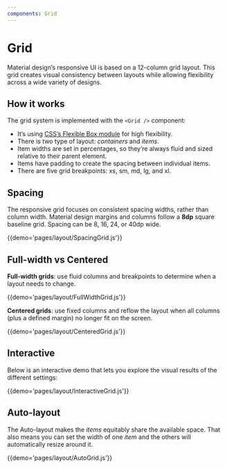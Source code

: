 ```yaml
---
components: Grid
---
```


# Grid

Material design’s responsive UI is based on a 12-column grid layout.
This grid creates visual consistency between layouts while allowing flexibility across a wide variety of designs.

## How it works

The grid system is implemented with the `<Grid />` component:
- It’s using [CSS’s Flexible Box module](https://www.w3.org/TR/css-flexbox-1/) for high flexibility.
- There is two type of layout: *containers* and *items*.
- Item widths are set in percentages, so they’re always fluid and sized relative to their parent element.
- Items have padding to create the spacing between individual items.
- There are five grid breakpoints: xs, sm, md, lg, and xl.

## Spacing

The responsive grid focuses on consistent spacing widths, rather than column width.
Material design margins and columns follow a **8dp** square baseline grid.
Spacing can be 8, 16, 24, or 40dp wide.

{{demo='pages/layout/SpacingGrid.js'}}

## Full-width vs Centered

**Full-width grids**: use fluid columns and breakpoints to determine when a layout needs to change.

{{demo='pages/layout/FullWidthGrid.js'}}

**Centered grids**: use fixed columns and reflow the layout when all columns (plus a defined margin) no longer fit on the screen.

{{demo='pages/layout/CenteredGrid.js'}}

## Interactive

Below is an interactive demo that lets you explore the visual results of the different settings:

{{demo='pages/layout/InteractiveGrid.js'}}

## Auto-layout

The Auto-layout makes the *items* equitably share the available space.
That also means you can set the width of one *item* and the others will automatically resize around it.

{{demo='pages/layout/AutoGrid.js'}}
